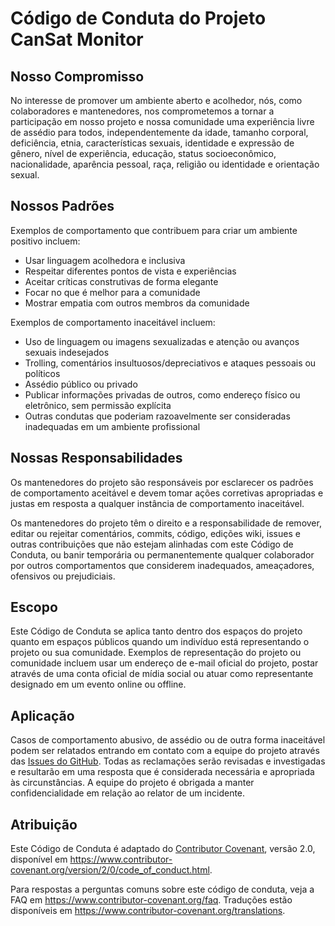 # Código de Conduta do Projeto CanSat Monitor

## Nosso Compromisso

No interesse de promover um ambiente aberto e acolhedor, nós, como colaboradores e mantenedores, nos comprometemos a tornar a participação em nosso projeto e nossa comunidade uma experiência livre de assédio para todos, independentemente da idade, tamanho corporal, deficiência, etnia, características sexuais, identidade e expressão de gênero, nível de experiência, educação, status socioeconômico, nacionalidade, aparência pessoal, raça, religião ou identidade e orientação sexual.

## Nossos Padrões

Exemplos de comportamento que contribuem para criar um ambiente positivo incluem:

* Usar linguagem acolhedora e inclusiva
* Respeitar diferentes pontos de vista e experiências
* Aceitar críticas construtivas de forma elegante
* Focar no que é melhor para a comunidade
* Mostrar empatia com outros membros da comunidade

Exemplos de comportamento inaceitável incluem:

* Uso de linguagem ou imagens sexualizadas e atenção ou avanços sexuais indesejados
* Trolling, comentários insultuosos/depreciativos e ataques pessoais ou políticos
* Assédio público ou privado
* Publicar informações privadas de outros, como endereço físico ou eletrônico, sem permissão explícita
* Outras condutas que poderiam razoavelmente ser consideradas inadequadas em um ambiente profissional

## Nossas Responsabilidades

Os mantenedores do projeto são responsáveis por esclarecer os padrões de comportamento aceitável e devem tomar ações corretivas apropriadas e justas em resposta a qualquer instância de comportamento inaceitável.

Os mantenedores do projeto têm o direito e a responsabilidade de remover, editar ou rejeitar comentários, commits, código, edições wiki, issues e outras contribuições que não estejam alinhadas com este Código de Conduta, ou banir temporária ou permanentemente qualquer colaborador por outros comportamentos que considerem inadequados, ameaçadores, ofensivos ou prejudiciais.

## Escopo

Este Código de Conduta se aplica tanto dentro dos espaços do projeto quanto em espaços públicos quando um indivíduo está representando o projeto ou sua comunidade. Exemplos de representação do projeto ou comunidade incluem usar um endereço de e-mail oficial do projeto, postar através de uma conta oficial de mídia social ou atuar como representante designado em um evento online ou offline.

## Aplicação

Casos de comportamento abusivo, de assédio ou de outra forma inaceitável podem ser relatados entrando em contato com a equipe do projeto através das [Issues do GitHub](https://github.com/Albinopedro/cansat-monitor/issues). Todas as reclamações serão revisadas e investigadas e resultarão em uma resposta que é considerada necessária e apropriada às circunstâncias. A equipe do projeto é obrigada a manter confidencialidade em relação ao relator de um incidente.

## Atribuição

Este Código de Conduta é adaptado do [Contributor Covenant](https://www.contributor-covenant.org), versão 2.0, disponível em https://www.contributor-covenant.org/version/2/0/code_of_conduct.html.

Para respostas a perguntas comuns sobre este código de conduta, veja a FAQ em https://www.contributor-covenant.org/faq. Traduções estão disponíveis em https://www.contributor-covenant.org/translations.
